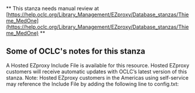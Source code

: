** This stanza needs manual review at [https://help.oclc.org/Library_Management/EZproxy/Database_stanzas/Thieme_MedOne](https://help.oclc.org/Library_Management/EZproxy/Database_stanzas/Thieme_MedOne) **

## Some of OCLC's notes for this stanza

A Hosted EZproxy Include File is available for this resource. Hosted EZproxy customers will receive automatic updates with OCLC&rsquo;s latest version of this stanza. Note: Hosted EZproxy customers in the Americas using self-service may reference the Include File by adding the following line to config.txt:

&nbsp;

&nbsp;
